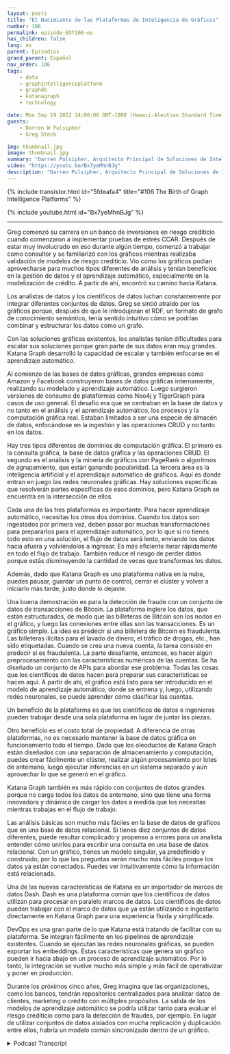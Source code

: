 ```yaml
---
layout: posts
title: "El Nacimiento de las Plataformas de Inteligencia de Gráficos"
number: 106
permalink: episode-EDT106-es
has_children: false
lang: es
parent: Episodios
grand_parent: Español
nav_order: 106
tags:
    - data
    - graphintelligenceplatform
    - graphdb
    - katanagraph
    - technology

date: Mon Sep 19 2022 14:00:00 GMT-1000 (Hawaii-Aleutian Standard Time)
guests:
    - Darren W Pulsipher
    - Greg Steck

img: thumbnail.jpg
image: thumbnail.jpg
summary: "Darren Pulsipher, Arquitecto Principal de Soluciones de Intel para el sector público, y Greg Steck, Director Senior de Soluciones Industriales de Katana Graph, hablan sobre los beneficios de la plataforma de inteligencia de grafos de Katana."
video: "https://youtu.be/Bx7yeMhnBJg"
description: "Darren Pulsipher, Arquitecto Principal de Soluciones de Intel para el sector público, y Greg Steck, Director Senior de Soluciones Industriales de Katana Graph, hablan sobre los beneficios de la plataforma de inteligencia de grafos de Katana."
---
```


<div>
{% include transistor.html id="5fdeafa4" title="#106 The Birth of Graph Intelligence Platforms" %}

{% include youtube.html id="Bx7yeMhnBJg" %}
</div>

---

Greg comenzó su carrera en un banco de inversiones en riesgo crediticio cuando comenzaron a implementar pruebas de estrés CCAR. Después de estar muy involucrado en eso durante algún tiempo, comenzó a trabajar como consultor y se familiarizó con los gráficos mientras realizaba validación de modelos de riesgo crediticio. Vio cómo los gráficos podían aprovecharse para muchos tipos diferentes de análisis y tenían beneficios en la gestión de datos y el aprendizaje automático, especialmente en la modelización de crédito. A partir de ahí, encontró su camino hacia Katana.

Los analistas de datos y los científicos de datos luchan constantemente por integrar diferentes conjuntos de datos. Greg se sintió atraído por los gráficos porque, después de que le introdujeran el RDF, un formato de grafo de conocimiento semántico, tenía sentido intuitivo cómo se podrían combinar y estructurar los datos como un grafo.

Con las soluciones gráficas existentes, los analistas tenían dificultades para escalar sus soluciones porque gran parte de sus datos eran muy grandes. Katana Graph desarrolló la capacidad de escalar y también enfocarse en el aprendizaje automático.

Al comienzo de las bases de datos gráficas, grandes empresas como Amazon y Facebook construyeron bases de datos gráficas internamente, realizando su modelado y aprendizaje automático. Luego surgieron versiones de consumo de plataformas como Neo4j y TigerGraph para casos de uso general. El desafío era que se centraban en la base de datos y no tanto en el análisis y el aprendizaje automático, los procesos y la computación gráfica real. Estaban limitados a ser una especie de almacén de datos, enfocándose en la ingestión y las operaciones CRUD y no tanto en los datos.

Hay tres tipos diferentes de dominios de computación gráfica. El primero es la consulta gráfica, la base de datos gráfica y las operaciones CRUD. El segundo es el análisis y la minería de gráficos con PageRank o algoritmos de agrupamiento, que están ganando popularidad. La tercera área es la inteligencia artificial y el aprendizaje automático de gráficos. Aquí es donde entran en juego las redes neuronales gráficas. Hay soluciones específicas que resolverán partes específicas de esos dominios, pero Katana Graph se encuentra en la intersección de ellos.

Cada una de las tres plataformas es importante. Para hacer aprendizaje automático, necesitas los otros dos dominios. Cuando los datos son ingestados por primera vez, deben pasar por muchas transformaciones para prepararlos para el aprendizaje automático, por lo que si no tienes todo esto en una solución, el flujo de datos será lento, enviando los datos hacia afuera y volviéndolos a ingresar. Es más eficiente iterar rápidamente en todo el flujo de trabajo. También reduce el riesgo de perder datos porque estás disminuyendo la cantidad de veces que transformas los datos.

Además, dado que Katana Graph es una plataforma nativa en la nube, puedes pausar, guardar un punto de control, cerrar el clúster y volver a iniciarlo más tarde, justo donde lo dejaste.

Una buena demostración es para la detección de fraude con un conjunto de datos de transacciones de Bitcoin. La plataforma ingiere los datos, que están estructurados, de modo que las billeteras de Bitcoin son los nodos en el gráfico, y luego las conexiones entre ellas son las transacciones. Es un gráfico simple. La idea es predecir si una billetera de Bitcoin es fraudulenta. Las billeteras ilícitas para el lavado de dinero, el tráfico de drogas, etc., han sido etiquetadas. Cuando se crea una nueva cuenta, la tarea consiste en predecir si es fraudulenta. La parte desafiante, entonces, es hacer algún preprocesamiento con las características numéricas de las cuentas. Se ha diseñado un conjunto de APIs para abordar ese problema. Todas las cosas que los científicos de datos hacen para preparar sus características se hacen aquí. A partir de ahí, el gráfico está listo para ser introducido en el modelo de aprendizaje automático, donde se entrena y, luego, utilizando redes neuronales, se puede aprender cómo clasificar las cuentas.

Un beneficio de la plataforma es que los científicos de datos e ingenieros pueden trabajar desde una sola plataforma en lugar de juntar las piezas.

Otro beneficio es el costo total de propiedad. A diferencia de otras plataformas, no es necesario mantener la base de datos gráfica en funcionamiento todo el tiempo. Dado que los oleoductos de Katana Graph están diseñados con una separación de almacenamiento y computación, puedes crear fácilmente un clúster, realizar algún procesamiento por lotes de antemano, luego ejecutar inferencias en un sistema separado y aún aprovechar lo que se generó en el gráfico.

Katana Graph también es más rápido con conjuntos de datos grandes porque no carga todos los datos de antemano, sino que tiene una forma innovadora y dinámica de cargar los datos a medida que los necesitas mientras trabajas en el flujo de trabajo.

Las análisis básicas son mucho más fáciles en la base de datos de gráficos que en una base de datos relacional. Si tienes diez conjuntos de datos diferentes, puede resultar complicado y propenso a errores para un analista entender cómo unirlos para escribir una consulta en una base de datos relacional. Con un gráfico, tienes un modelo singular, ya predefinido y construido, por lo que las preguntas serán mucho más fáciles porque los datos ya están conectados. Puedes ver intuitivamente cómo la información está relacionada.

Una de las nuevas características de Katana es un importador de marcos de datos Dash. Dash es una plataforma común que los científicos de datos utilizan para procesar en paralelo marcos de datos. Los científicos de datos pueden trabajar con el marco de datos que ya están utilizando e ingestarlo directamente en Katana Graph para una experiencia fluida y simplificada.

DevOps es una gran parte de lo que Katana está tratando de facilitar con su plataforma. Se integran fácilmente en los pipelines de aprendizaje existentes. Cuando se ejecutan las redes neuronales gráficas, se pueden exportar los embeddings. Estas características que genera un gráfico pueden ir hacia abajo en un proceso de aprendizaje automático. Por lo tanto, la integración se vuelve mucho más simple y más fácil de operativizar y poner en producción.

Durante los próximos cinco años, Greg imagina que las organizaciones, como los bancos, tendrán repositorios centralizados para analizar datos de clientes, marketing o crédito con múltiples propósitos. La salida de los modelos de aprendizaje automático se podría utilizar tanto para evaluar el riesgo crediticio como para la detección de fraudes, por ejemplo. En lugar de utilizar conjuntos de datos aislados con mucha replicación y duplicación entre ellos, habría un modelo común sincronizado dentro de un gráfico.



<details>
<summary> Podcast Transcript </summary>

<p></p>

</details>
